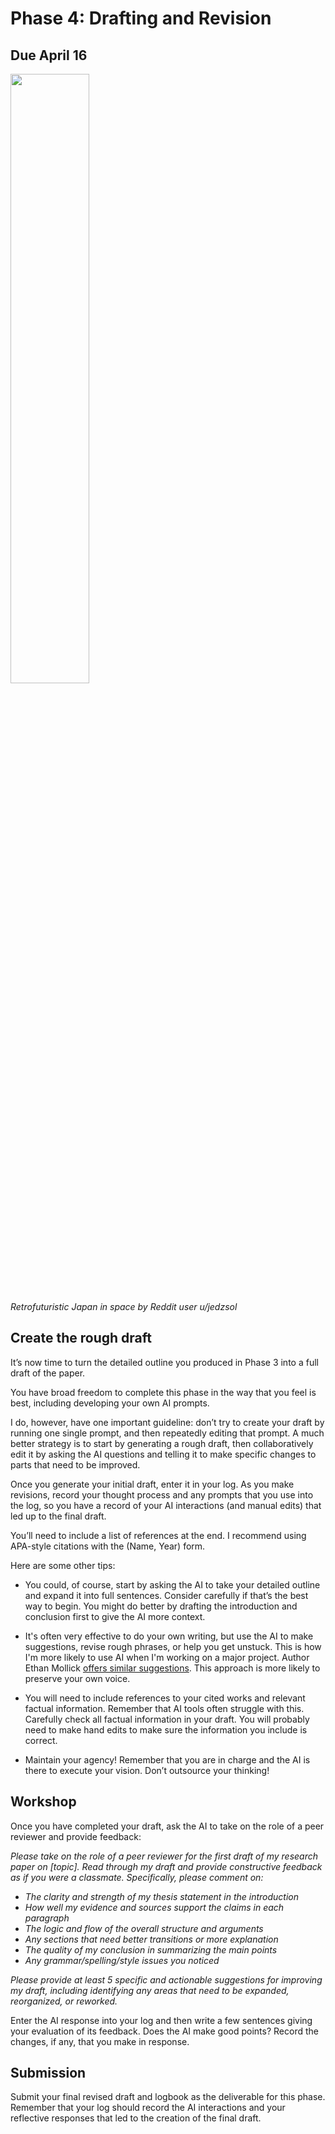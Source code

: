 # Phase 4: Drafting and Revision

## Due April 16


<img src="https://preview.redd.it/retrofuturic-japan-in-space-v0-c959phw7njhb1.jpg?width=1024&format=pjpg&auto=webp&s=0fac8a542793a384b07747e7811dc698862b938f" width="50%" />

*Retrofuturistic Japan in space by Reddit user u/jedzsol*

## Create the rough draft

It’s now time to turn the detailed outline you produced in Phase 3 into a full draft of the paper.

You have broad freedom to complete this phase in the way that you feel is best, including developing your own AI prompts.

I do, however, have one important guideline: don’t try to create your draft by running one single prompt, and then repeatedly editing that prompt. A much better strategy is to start by generating a rough draft, then collaboratively edit it by asking the AI questions and telling it to make specific changes to parts that need to be improved.

Once you generate your initial draft, enter it in your log. As you make revisions, record your thought process and any prompts that you use into the log, so you have a record of your AI interactions (and manual edits) that led up to the final draft.

You’ll need to include a list of references at the end. I recommend using APA-style citations with the (Name, Year) form.

Here are some other tips:

- You could, of course, start by asking the AI to take your detailed outline and expand it into full sentences. Consider carefully if that’s the best way to begin. You might do better by drafting the introduction and conclusion first to give the AI more context.

- It's often very effective to do your own writing, but use the AI to make suggestions, revise rough phrases, or help you get unstuck. This is how I'm more likely to use AI when I'm working on a major project. Author Ethan Mollick [offers similar suggestions](https://www.oneusefulthing.org/p/i-cyborg-using-co-intelligence). This approach is more likely to preserve your own voice.

- You will need to include references to your cited works and relevant factual information. Remember that AI tools often struggle with this. Carefully check all factual information in your draft. You will probably need to make hand edits to make sure the information you include is correct.

- Maintain your agency! Remember that you are in charge and the AI is there to execute your vision. Don’t outsource your thinking!


## Workshop

Once you have completed your draft, ask the AI to take on the role of a peer reviewer and provide feedback:

*Please take on the role of a peer reviewer for the first draft of my research paper on [topic]. Read through my draft and provide constructive feedback as if you were a classmate. Specifically, please comment on:*
- *The clarity and strength of my thesis statement in the introduction*
- *How well my evidence and sources support the claims in each paragraph*
- *The logic and flow of the overall structure and arguments*
- *Any sections that need better transitions or more explanation*
- *The quality of my conclusion in summarizing the main points*
- *Any grammar/spelling/style issues you noticed*

*Please provide at least 5 specific and actionable suggestions for improving my draft, including identifying any areas that need to be expanded, reorganized, or reworked.*

Enter the AI response into your log and then write a few sentences giving your evaluation of its feedback. Does the AI make good points? Record the changes, if any, that you make in response.


## Submission

Submit your final revised draft and logbook as the deliverable for this phase. Remember that your log should record the AI interactions and your reflective responses that led to the creation of the final draft.
